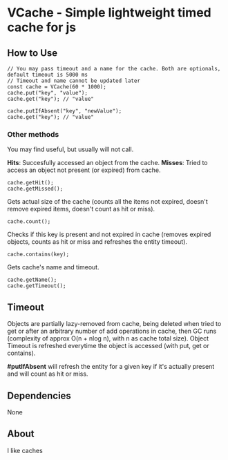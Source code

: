 # VCache - Simple lightweight timed cache for js

## How to Use
```
// You may pass timeout and a name for the cache. Both are optionals, default timeout is 5000 ms
// Timeout and name cannot be updated later
const cache = VCache(60 * 1000);
cache.put("key", "value");
cache.get("key"); // "value"

cache.putIfAbsent("key", "newValue");
cache.get("key"); // "value"
```

### Other methods
You may find useful, but usually will not call.

**Hits**: Succesfully accessed an object from the cache. **Misses**: Tried to access an object not present (or expired) from cache.
```
cache.getHit(); 
cache.getMissed(); 
```

Gets actual size of the cache (counts all the items not expired, doesn't remove expired items, doesn't count as hit or miss).
```
cache.count(); 
```

Checks if this key is present and not expired in cache (removes expired objects, counts as hit or miss and refreshes the entity timeout).
```
cache.contains(key);
```

Gets cache's name and timeout.
```
cache.getName();
cache.getTimeout();
```

## Timeout
Objects are partially lazy-removed from cache, being deleted when tried to get or after an arbitrary number of add operations in cache, then GC runs (complexity of approx O(n + nlog n), with n as cache total size). Object Timeout is refreshed everytime the object is accessed (with put, get or contains).

**#putIfAbsent** will refresh the entity for a given key if it's actually present and will count as hit or miss.

## Dependencies
None

## About
I like caches
